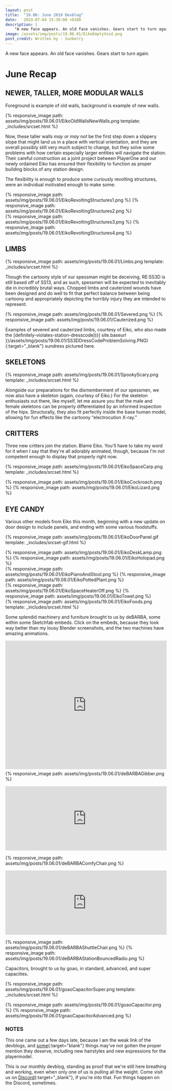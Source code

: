 ```yaml
---
layout: post
title:  "19.06: June 2019 Devblog"
date:   2019-07-04 15:30:00 +0100
description: |
    "A new face appears. An old face vanishes. Gears start to turn again."
image: /assets/img/posts/19.06.01/EikoEmptyVoid.png
post_credit: Written by - Sunberry
---
```



A new face appears. An old face vanishes. Gears start to turn again.

# June Recap

## NEWER, TALLER, MORE MODULAR WALLS

Foreground is example of old walls, background is example of new walls.

{% responsive_image path: assets/img/posts/19.06.01/EikoOldWallsNewWalls.png template: _includes/srcset.html %}

Now, these taller walls *may or may not* be the first step down a slippery slope that might land us in a place with vertical orientation, and they are overall possibly still very much subject to change, but they solve some problems with how certain especially larger entities will navigate the station. Their careful construction as a joint project between PlayerOne and our newly ordained Eiko has ensured their flexibility to function as proper building blocks of any station design.

The flexibility is enough to produce  some curiously revolting structures, were an individual motivated enough to make some:

<div class='horizontal-2' markdown='1'>
{% responsive_image path: assets/img/posts/19.06.01/EikoRevoltingStructures1.png  %}
{% responsive_image path: assets/img/posts/19.06.01/EikoRevoltingStructures2.png  %}
</div>
<div class='horizontal-2' markdown='1'>
{% responsive_image path: assets/img/posts/19.06.01/EikoRevoltingStructures3.png  %}
{% responsive_image path: assets/img/posts/19.06.01/EikoRevoltingStructures4.png  %}
</div>

## LIMBS

{% responsive_image path: assets/img/posts/19.06.01/Limbs.png template: _includes/srcset.html %}

Though the cartoony style of our spessman might be deceiving, RE:SS3D is still based off of SS13, and as such, spessmen will be expected to inevitably die in incredibly brutal ways. Chopped limbs and cauterized wounds have been designed and do well to fit that perfect balance between being cartoony and appropriately depicting the horribly injury they are intended to represent.

<div class='horizontal-2' markdown='1'>
{% responsive_image path: assets/img/posts/19.06.01/Severed.png  %}
{% responsive_image path: assets/img/posts/19.06.01/Cauterized.png  %}
</div>

Examples of severed and cauterized limbs, courtesy of Eiko, who also made the [definitely-violates-station-dresscode]({{ site.baseurl }}/assets/img/posts/19.06.01/SS3DDressCodeProblemSolving.PNG){:target="_blank"} sundress pictured here.

## SKELETONS

{% responsive_image path: assets/img/posts/19.06.01/SpookyScary.png template: _includes/srcset.html %}

Alongside our preparations for the dismemberment of our spessmen, we now also have a skeleton (again, courtesy of Eiko.) For the skeleton enthusiasts out there, like myself, let me assure you that the male and female skeletons can be properly differentiated by an informed inspection of the hips. Structurally, they also fit perfectly inside the base human model, allowing for fun effects like the cartoony “electrocution X-ray.”

## CRITTERS

Three new critters join the station. Blame Eiko. You'll have to take my word for it when I say that they're all adorably animated, though, because I'm not competent enough to display that properly right now.

{% responsive_image path: assets/img/posts/19.06.01/EikoSpaceCarp.png template: _includes/srcset.html %}
<div class='horizontal-2' markdown='1'>
{% responsive_image path: assets/img/posts/19.06.01/EikoCockroach.png  %}
{% responsive_image path: assets/img/posts/19.06.01/EikoLizard.png  %}
</div>

## EYE CANDY

Various other models from Eiko this month, beginning with a new update on door design to include panels, and ending with some various foodstuffs.

{% responsive_image path: assets/img/posts/19.06.01/EikoDoorPanel.gif template: _includes/srcset-gif.html %}
<div class='horizontal-2' markdown='1'>
{% responsive_image path: assets/img/posts/19.06.01/EikoDeskLamp.png  %}
{% responsive_image path: assets/img/posts/19.06.01/EikoHolopad.png  %}
</div>
<div class='horizontal-2' markdown='1'>
{% responsive_image path: assets/img/posts/19.06.01/EikoPianoAndStool.png  %}
{% responsive_image path: assets/img/posts/19.06.01/EikoPottedPlant.png  %}
</div>
<div class='horizontal-2' markdown='1'>
{% responsive_image path: assets/img/posts/19.06.01/EikoSpaceHeaterOff.png  %}
{% responsive_image path: assets/img/posts/19.06.01/EikoTowel.png  %}
</div>
{% responsive_image path: assets/img/posts/19.06.01/EikoFoods.png template: _includes/srcset.html %}

Some splendid machinery and furniture brought to us by deBARBA, some within some Sketchfab embeds. Click on the embeds, because they look way better than my lousy Blender screenshots, and the two machines have amazing animations.

<div class="sketchfab-embed-wrapper"><iframe width="600" height="400" src="https://sketchfab.com/models/a7f210103cf14821ac1a22624357cd18/embed?camera=0" frameborder="0" allow="autoplay; fullscreen; vr" mozallowfullscreen="true" webkitallowfullscreen="true" style="width:100%"></iframe>
<p style="font-size: 13px; font-weight: normal; margin: 5px; color: #4A4A4A;">
</p>
</div>

<div class='horizontal-2-direct-children-desktop' markdown='1'>
  {% responsive_image path: assets/img/posts/19.06.01/deBARBAGibber.png  %}
  <div class="sketchfab-embed-wrapper">
    <p>
      <iframe width="320" height="200" src="https://sketchfab.com/models/35c1a18000e648019bf66803e9c49b98/embed" frameborder="0" allow="autoplay; fullscreen; vr" mozallowfullscreen="true" webkitallowfullscreen="true" style="width:100%"></iframe>
    </p>
  </div>
</div>
<div class='horizontal-2-direct-children-desktop' markdown='1'>
  {% responsive_image path: assets/img/posts/19.06.01/deBARBAComfyChair.png  %}
  <div class="sketchfab-embed-wrapper">
    <p>
      <iframe width="320" height="200" src="https://sketchfab.com/models/374d59cc92b440d089a9152cf07c6f50/embed" frameborder="0" allow="autoplay; fullscreen; vr" mozallowfullscreen="true" webkitallowfullscreen="true" style="width:100%"></iframe>
    </p>
  </div>
</div>

<div class='horizontal-2' markdown='1'>
{% responsive_image path: assets/img/posts/19.06.01/deBARBAShuttleChair.png  %}
{% responsive_image path: assets/img/posts/19.06.01/deBARBAStationBouncedRadio.png  %}
</div>

Capacitors, brought to us by goao, in standard, advanced, and super capacities.

{% responsive_image path: assets/img/posts/19.06.01/goaoCapacitorSuper.png template: _includes/srcset.html %}

<div class='horizontal-2' markdown='1'>
{% responsive_image path: assets/img/posts/19.06.01/goaoCapacitor.png  %}
{% responsive_image path: assets/img/posts/19.06.01/goaoCapacitorAdvanced.png  %}
</div>

### NOTES

This one came out a few days late, because I am the weak link of the devblogs, and [some](https://cdn.discordapp.com/attachments/483819148825067521/590007716655661080/2019-06-16_22-39-31.mp4){:target="blank"} things may've not gotten the proper mention they deserve, including new hairstyles and new expressions for the playermodel.

This is our monthly devblog, standing as proof that we're still here breathing and working, even when only one of us is pulling all the weight.
Come visit us on [Discord](https://discord.gg/3ny9tdH){:target="_blank"}, if you're into that.
Fun things happen on the Discord, sometimes.
